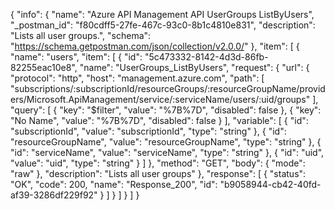 {
  "info": {
    "name": "Azure API Management API UserGroups ListByUsers",
    "_postman_id": "f80cdff5-27fe-467c-93c0-8b1c4810e831",
    "description": "Lists all user groups.",
    "schema": "https://schema.getpostman.com/json/collection/v2.0.0/"
  },
  "item": [
    {
      "name": "users",
      "item": [
        {
          "id": "5c473332-8142-4d3d-86fb-82255eac10e8",
          "name": "UserGroups_ListByUsers",
          "request": {
            "url": {
              "protocol": "http",
              "host": "management.azure.com",
              "path": [
                "subscriptions/:subscriptionId/resourceGroups/:resourceGroupName/providers/Microsoft.ApiManagement/service/:serviceName/users/:uid/groups"
              ],
              "query": [
                {
                  "key": "$filter",
                  "value": "%7B%7D",
                  "disabled": false
                },
                {
                  "key": "No Name",
                  "value": "%7B%7D",
                  "disabled": false
                }
              ],
              "variable": [
                {
                  "id": "subscriptionId",
                  "value": "subscriptionId",
                  "type": "string"
                },
                {
                  "id": "resourceGroupName",
                  "value": "resourceGroupName",
                  "type": "string"
                },
                {
                  "id": "serviceName",
                  "value": "serviceName",
                  "type": "string"
                },
                {
                  "id": "uid",
                  "value": "uid",
                  "type": "string"
                }
              ]
            },
            "method": "GET",
            "body": {
              "mode": "raw"
            },
            "description": "Lists all user groups"
          },
          "response": [
            {
              "status": "OK",
              "code": 200,
              "name": "Response_200",
              "id": "b9058944-cb42-40fd-af39-3286df229f92"
            }
          ]
        }
      ]
    }
  ]
}